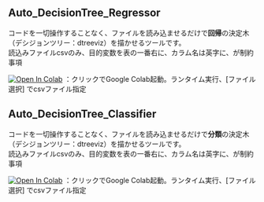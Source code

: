 ## Auto_DecisionTree_Regressor
コードを一切操作することなく、ファイルを読み込ませるだけで**回帰**の決定木（デシジョンツリー：dtreeviz）を描かせるツールです。\
読込みファイルcsvのみ、目的変数を表の一番右に、カラム名は英字に、が制約事項

[![Open In Colab](https://colab.research.google.com/assets/colab-badge.svg)](https://colab.research.google.com/github/hima2b4/DecisionTree-Code/blob/master/Auto_DecisionTree_Regressor.ipynb)
：クリックでGoogle Colab起動。ランタイム実行、[ファイル選択] でcsvファイル指定

## Auto_DecisionTree_Classifier
コードを一切操作することなく、ファイルを読み込ませるだけで**分類**の決定木（デシジョンツリー：dtreeviz）を描かせるツールです。\
読込みファイルcsvのみ、目的変数を表の一番右に、カラム名は英字に、が制約事項

[![Open In Colab](https://colab.research.google.com/assets/colab-badge.svg)](https://colab.research.google.com/github/hima2b4/DecisionTree-Code/blob/master/Auto_DecisionTree_Classifier.ipynb)
：クリックでGoogle Colab起動。ランタイム実行、[ファイル選択] でcsvファイル指定
